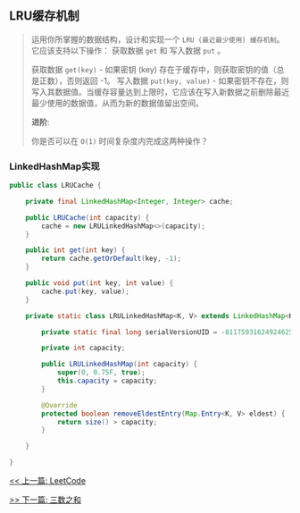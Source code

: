 ## LRU缓存机制

> 运用你所掌握的数据结构，设计和实现一个  `LRU (最近最少使用) 缓存机制`。它应该支持以下操作： 获取数据 `get` 和 写入数据 `put` 。
>
> 获取数据 `get(key)` - 如果密钥 (key) 存在于缓存中，则获取密钥的值（总是正数），否则返回 -1。
> 写入数据 `put(key, value)` - 如果密钥不存在，则写入其数据值。当缓存容量达到上限时，它应该在写入新数据之前删除最近最少使用的数据值，从而为新的数据值留出空间。
>
> **进阶**:
>
> 你是否可以在 `O(1)` 时间复杂度内完成这两种操作？

### LinkedHashMap实现

```java
public class LRUCache {

    private final LinkedHashMap<Integer, Integer> cache;

    public LRUCache(int capacity) {
        cache = new LRULinkedHashMap<>(capacity);
    }

    public int get(int key) {
        return cache.getOrDefault(key, -1);
    }

    public void put(int key, int value) {
        cache.put(key, value);
    }

    private static class LRULinkedHashMap<K, V> extends LinkedHashMap<K, V> {

        private static final long serialVersionUID = -8117593162492462544L;

        private int capacity;

        public LRULinkedHashMap(int capacity) {
            super(0, 0.75F, true);
            this.capacity = capacity;
        }

        @Override
        protected boolean removeEldestEntry(Map.Entry<K, V> eldest) {
            return size() > capacity;
        }

    }

}
```


[<< 上一篇: LeetCode](1-数据结构与算法/LeetCode.md)

[>> 下一篇: 三数之和](1-数据结构与算法/三数之和.md)
